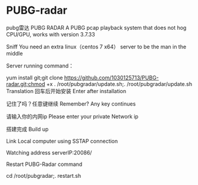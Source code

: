 # PUBG-radar
pubg雷达
PUBG RADAR
A PUBG pcap playback system that does not hog CPU/GPU, works with version 3.7.33

Sniff
You need an extra linux（centos 7 x64） server to be the man in the middle

Server running command：

yum install git;git clone https://github.com/1030125713/PUBG-radar.git;chmod +x . /root/pubgradar/update.sh;. /root/pubgradar/update.sh
Translation
回车后开始安装 Enter after installation

记住了吗？任意键继续 Remember? Any key continues

请输入你的内网ip Please enter your private Network ip

搭建完成 Build up

Link
Local computer using SSTAP connection

Watching address serverIP:20086/

Restart PUBG-Radar command

cd /root/pubgradar;. restart.sh


